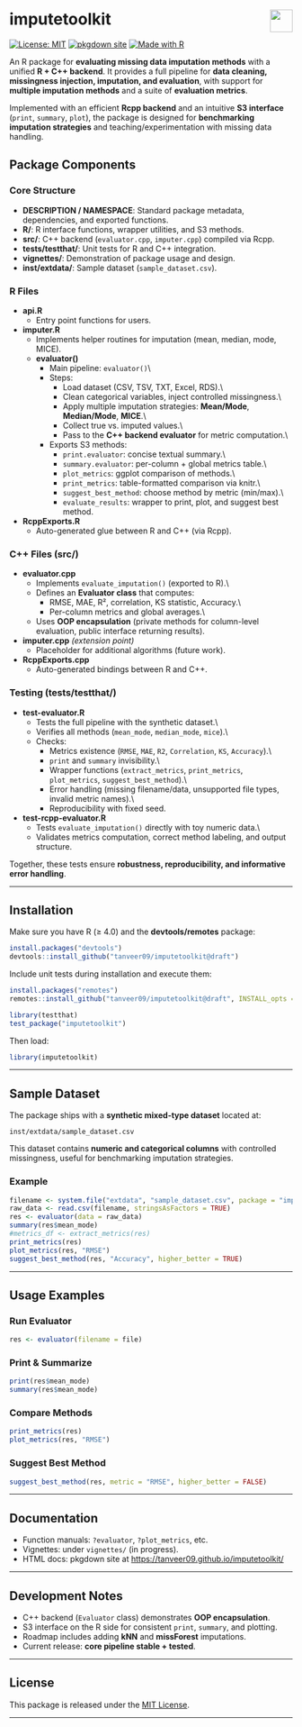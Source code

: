 # imputetoolkit <img src="https://www.r-project.org/logo/Rlogo.png" width="40" align="right"/>

[![License: MIT](https://img.shields.io/badge/License-MIT-blue.svg)](LICENSE) [![pkgdown site](https://img.shields.io/badge/docs-pkgdown-blue)](https://tanveer09.github.io/imputetoolkit/) [![Made with R](https://img.shields.io/badge/Made%20with-Rcpp%20%26%20R-blue.svg)]()

An R package for **evaluating missing data imputation methods** with a unified **R + C++ backend**. It provides a full pipeline for **data cleaning, missingness injection, imputation, and evaluation**, with support for **multiple imputation methods** and a suite of **evaluation metrics**.

Implemented with an efficient **Rcpp backend** and an intuitive **S3 interface** (`print`, `summary`, `plot`), the package is designed for **benchmarking imputation strategies** and teaching/experimentation with missing data handling.

## Package Components

### Core Structure

-   **DESCRIPTION / NAMESPACE**: Standard package metadata, dependencies, and exported functions.
-   **R/**: R interface functions, wrapper utilities, and S3 methods.
-   **src/**: C++ backend (`evaluator.cpp`, `imputer.cpp`) compiled via Rcpp.
-   **tests/testthat/**: Unit tests for R and C++ integration.
-   **vignettes/**: Demonstration of package usage and design.
-   **inst/extdata/**: Sample dataset (`sample_dataset.csv`).

### R Files

-   **api.R**
    -   Entry point functions for users.
-   **imputer.R**
    -   Implements helper routines for imputation (mean, median, mode, MICE).
    -   **evaluator()**
        -   Main pipeline: `evaluator()`\
        -   Steps:
            -   Load dataset (CSV, TSV, TXT, Excel, RDS).\
            -   Clean categorical variables, inject controlled missingness.\
            -   Apply multiple imputation strategies: **Mean/Mode**, **Median/Mode**, **MICE**.\
            -   Collect true vs. imputed values.\
            -   Pass to the **C++ backend evaluator** for metric computation.\
        -   Exports S3 methods:
            -   `print.evaluator`: concise textual summary.\
            -   `summary.evaluator`: per-column + global metrics table.\
            -   `plot_metrics`: ggplot comparison of methods.\
            -   `print_metrics`: table-formatted comparison via knitr.\
            -   `suggest_best_method`: choose method by metric (min/max).\
            -   `evaluate_results`: wrapper to print, plot, and suggest best method.
-   **RcppExports.R**
    -   Auto-generated glue between R and C++ (via Rcpp).

### C++ Files (src/)

-   **evaluator.cpp**
    -   Implements `evaluate_imputation()` (exported to R).\
    -   Defines an **Evaluator class** that computes:
        -   RMSE, MAE, R², correlation, KS statistic, Accuracy.\
        -   Per-column metrics and global averages.\
    -   Uses **OOP encapsulation** (private methods for column-level evaluation, public interface returning results).
-   **imputer.cpp** *(extension point)*
    -   Placeholder for additional algorithms (future work).
-   **RcppExports.cpp**
    -   Auto-generated bindings between R and C++.


### Testing (tests/testthat/)

-   **test-evaluator.R**
    -   Tests the full pipeline with the synthetic dataset.\
    -   Verifies all methods (`mean_mode`, `median_mode`, `mice`).\
    -   Checks:
        -   Metrics existence (`RMSE`, `MAE`, `R2`, `Correlation`, `KS`, `Accuracy`).\
        -   `print` and `summary` invisibility.\
        -   Wrapper functions (`extract_metrics`, `print_metrics`, `plot_metrics`, `suggest_best_method`).\
        -   Error handling (missing filename/data, unsupported file types, invalid metric names).\
        -   Reproducibility with fixed seed.
-   **test-rcpp-evaluator.R**
    -   Tests `evaluate_imputation()` directly with toy numeric data.\
    -   Validates metrics computation, correct method labeling, and output structure.

Together, these tests ensure **robustness, reproducibility, and informative error handling**.

------------------------------------------------------------------------

## Installation

Make sure you have R (≥ 4.0) and the **devtools/remotes** package:

``` r
install.packages("devtools")
devtools::install_github("tanveer09/imputetoolkit@draft")
```

Include unit tests during installation and execute them:

``` r
install.packages("remotes")
remotes::install_github("tanveer09/imputetoolkit@draft", INSTALL_opts = c("--install-tests"), force = TRUE)

library(testthat)
test_package("imputetoolkit")
```


Then load:

``` r
library(imputetoolkit)
```

------------------------------------------------------------------------

## Sample Dataset

The package ships with a **synthetic mixed-type dataset** located at:

```         
inst/extdata/sample_dataset.csv
```

This dataset contains **numeric and categorical columns** with controlled missingness, useful for benchmarking imputation strategies.

### Example

``` r
filename <- system.file("extdata", "sample_dataset.csv", package = "imputetoolkit")
raw_data <- read.csv(filename, stringsAsFactors = TRUE)
res <- evaluator(data = raw_data)
summary(res$mean_mode)
#metrics_df <- extract_metrics(res)
print_metrics(res)
plot_metrics(res, "RMSE")
suggest_best_method(res, "Accuracy", higher_better = TRUE)
```

------------------------------------------------------------------------

## Usage Examples

### Run Evaluator

``` r
res <- evaluator(filename = file)
```

### Print & Summarize

``` r
print(res$mean_mode)
summary(res$mean_mode)
```

### Compare Methods

``` r
print_metrics(res)
plot_metrics(res, "RMSE")
```

### Suggest Best Method

``` r
suggest_best_method(res, metric = "RMSE", higher_better = FALSE)
```

------------------------------------------------------------------------

## Documentation

-   Function manuals: `?evaluator`, `?plot_metrics`, etc.
-   Vignettes: under `vignettes/` (in progress).
-   HTML docs: pkgdown site at <https://tanveer09.github.io/imputetoolkit/>

------------------------------------------------------------------------

## Development Notes

-   C++ backend (`Evaluator` class) demonstrates **OOP encapsulation**.
-   S3 interface on the R side for consistent `print`, `summary`, and plotting.
-   Roadmap includes adding **kNN** and **missForest** imputations.
-   Current release: **core pipeline stable + tested**.

------------------------------------------------------------------------

## License

This package is released under the [MIT License](LICENSE).

------------------------------------------------------------------------
